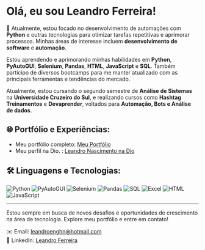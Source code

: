 # Olá, eu sou Leandro Ferreira!

🔭 Atualmente, estou focado no desenvolvimento de automações com **Python** e outras tecnologias para otimizar tarefas repetitivas e aprimorar processos. Minhas áreas de interesse incluem **desenvolvimento de software** e **automação**.

Estou aprendendo e aprimorando minhas habilidades em **Python**, **PyAutoGUI**, **Selenium**, **Pandas**, **HTML**, **JavaScript** e **SQL**. Também participo de diversos bootcamps para me manter atualizado com as principais ferramentas e tendências do mercado.

Atualmente, estou cursando o segundo semestre de **Análise de Sistemas** na **Universidade Cruzeiro do Sul**, e realizando cursos como **Hashtag Treinamentos** e **Devaprender**, voltados para **Automação, Bots e Análise de dados**.

## 🌐 Portfólio e Experiências:

- Meu portfólio completo: [Meu Portfólio](https://rittvleandro06.wixsite.com/leandro-ferreira-n-3leandro-ferreira-n)
- Meu perfil na Dio. : [Leandro Nascimento na Dio](https://web.dio.me/users/leandro_nascimento79)

## 🛠️ Linguagens e Tecnologias:

![Python](https://img.shields.io/badge/Python-3776AB?style=for-the-badge&logo=python&logoColor=white)
![PyAutoGUI](https://img.shields.io/badge/PyAutoGUI-3D7D92?style=for-the-badge&logo=python&logoColor=white)
![Selenium](https://img.shields.io/badge/Selenium-43B02A?style=for-the-badge&logo=selenium&logoColor=white)
![Pandas](https://img.shields.io/badge/Pandas-150458?style=for-the-badge&logo=pandas&logoColor=white)
![SQL](https://img.shields.io/badge/SQL-003B57?style=for-the-badge&logo=sql&logoColor=white)
![Excel](https://img.shields.io/badge/Excel-217346?style=for-the-badge&logo=microsoft-excel&logoColor=white)
![HTML](https://img.shields.io/badge/HTML-E34F26?style=for-the-badge&logo=html5&logoColor=white)
![JavaScript](https://img.shields.io/badge/JavaScript-F7DF1E?style=for-the-badge&logo=javascript&logoColor=black)

---

Estou sempre em busca de novos desafios e oportunidades de crescimento na área de tecnologia. Explore meu portfólio e entre em contato!

✉️ Email: [leandroenghn@hotmail.com](mailto:leandroenghn@hotmail.com)  
🔗 LinkedIn: [Leandro Ferreira](https://www.linkedin.com/in/leandro-ferreira-hn)

